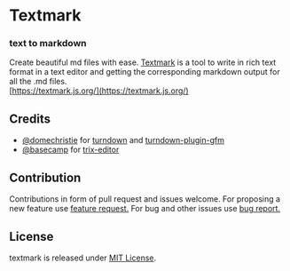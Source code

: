 # Textmark
### text to markdown

Create beautiful md files with ease. [Textmark](https://textmark.js.org/) is a tool to write in rich text format in a text editor and getting the corresponding markdown output for all the .md files.  
[https://textmark.js.org/](https://textmark.js.org/)  
  
## Credits

*   [@domechristie](https://github.com/domchristie) for [turndown](https://github.com/domchristie/turndown) and [turndown-plugin-gfm](https://github.com/domchristie/turndown-plugin-gfm)
*   [@basecamp](https://github.com/basecamp) for [trix-editor](https://github.com/basecamp/trix)

  
## Contribution  
Contributions in form of pull request and issues welcome. For proposing a new feature use [feature request.](https://github.com/sahilister/textmark/issues/new?assignees=&labels=&template=feature_request.md&title=)  For bug and other issues use [bug report.](https://github.com/sahilister/textmark/issues/new?assignees=&labels=&template=bug_report.md&title=)
  
## License  
textmark is released under [MIT License](https://github.com/sahilister/textmark/blob/master/LICENSE).
